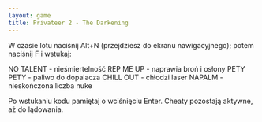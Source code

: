 ```yaml
---
layout: game
title: Privateer 2 - The Darkening
---
```


W czasie lotu naciśnij Alt+N (przejdziesz do ekranu nawigacyjnego);
potem naciśnij F i wstukaj:

NO TALENT 	- nieśmiertelność
REP ME UP 	- naprawia broń i osłony
PETY PETY 	- paliwo do dopalacza
CHILL OUT 	- chłodzi laser
NAPALM 		- nieskończona liczba nuke

Po wstukaniu kodu pamiętaj o wciśnięciu Enter. Cheaty pozostają 
aktywne,
aż do lądowania.
